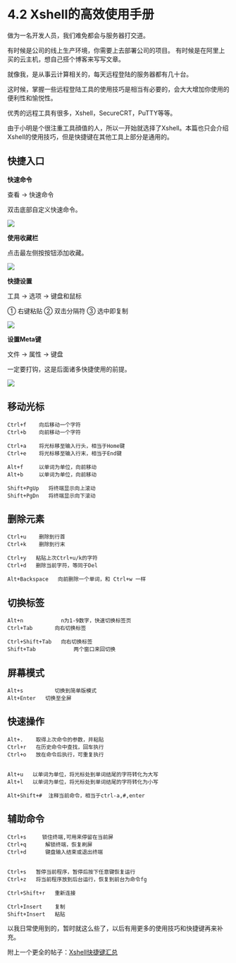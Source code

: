 # 4.2 Xshell的高效使用手册

做为一名开发人员，我们难免都会与服务器打交道。

有时候是公司的线上生产环境，你需要上去部署公司的项目。
有时候是在阿里上买的云主机，想自己搭个博客来写写文章。

就像我，是从事云计算相关的，每天远程登陆的服务器都有几十台。

这时候，掌握一些远程登陆工具的使用技巧是相当有必要的，会大大增加你使用的便利性和愉悦性。

优秀的远程工具有很多，Xshell，SecureCRT，PuTTY等等。

由于小明是个很注重工具顔值的人，所以一开始就选择了Xshell。本篇也只会介绍Xshell的使用技巧，但是快捷键在其他工具上部分是通用的。

## 快捷入口

**快速命令**

查看 -> 快速命令

双击底部自定义快速命令。

![](http://ovzwokrcz.bkt.clouddn.com/FtcmtOIES5Hu-N6sVswb69WsuE55)

**使用收藏栏**

点击最左侧按按钮添加收藏。
 
![](http://ovzwokrcz.bkt.clouddn.com/FvUtpoSFuFomO9Nk38x7QgHl3kQa)

**快捷设置**

工具 -> 选项 -> 键盘和鼠标 

①  右键粘贴 
②  双击分隔符 
③  选中即复制 

![](http://ovzwokrcz.bkt.clouddn.com/Fu_cFAoNA4GyZvUeGjGwzq-G7AEV)

**设置Meta键**

文件 -> 属性 -> 键盘

一定要打钩，这是后面诸多快捷使用的前提。

![](http://ovzwokrcz.bkt.clouddn.com/Fn11J0SoNUHjmRjR7W-CUNqqPQZ8)

## 移动光标
```
Ctrl+f    向后移动一个字符
Ctrl+b    向前移动一个字符

Ctrl+a    将光标移至输入行头，相当于Home键
Ctrl+e    将光标移至输入行末，相当于End键

Alt+f     以单词为单位，向前移动
Alt+b     以单词为单位，向前移动

Shift+PgUp   将终端显示向上滚动
Shift+PgDn   将终端显示向下滚动
```

## 删除元素
```
Ctrl+u    删除到行首
Ctrl+k    删除到行末

Ctrl+y   粘贴上次Ctrl+u/k的字符
Ctrl+d   删除当前字符，等同于Del

Alt+Backspace	向前删除一个单词，和 Ctrl+w 一样
```

## 切换标签
```
Alt+n            n为1-9数字，快速切换标签页
Ctrl+Tab       向右切换标签

Ctrl+Shift+Tab   向右切换标签
Shift+Tab            两个窗口来回切换
```

## 屏幕模式
```
Alt+s          切换到简单版模式
Alt+Enter   切换至全屏
```

## 快速操作
```shell
Alt+.    取得上次命令的参数，并粘贴
Ctrl+r   在历史命令中查找，回车执行
Ctrl+o   放在命令后执行，可重复执行


Alt+u   以单词为单位，将光标处到单词结尾的字符转化为大写
Alt+l   以单词为单位，将光标处到单词结尾的字符转化为小写

Alt+Shift+#  注释当前命令，相当于ctrl-a,#,enter
```

## 辅助命令
```
Ctrl+s     锁住终端,可用来停留在当前屏
Ctrl+q      解锁终端，恢复刷屏
Ctrl+d      键盘输入结束或退出终端


Ctrl+s	 暂停当前程序，暂停后按下任意键恢复运行
Ctrl+z	 将当前程序放到后台运行，恢复到前台为命令fg

Ctrl+Shift+r   重新连接

Ctrl+Insert    复制
Shift+Insert   粘贴
```

以我日常使用到的，暂时就这么些了，以后有用更多的使用技巧和快捷键再来补充。

附上一个更全的帖子：[Xshell快捷键汇总](https://www.cnblogs.com/zhoushihui/p/5404392.html)